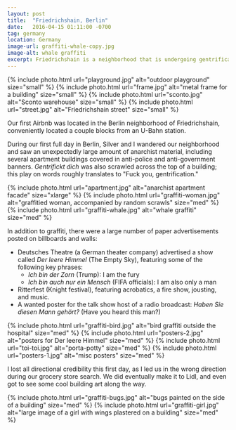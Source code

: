 ```yaml
---
layout: post
title:  "Friedrichshain, Berlin"
date:   2016-04-15 01:11:00 -0700
tag: germany
location: Germany
image-url: graffiti-whale-copy.jpg
image-alt: whale graffiti
excerpt: Friedrichshain is a neighborhood that is undergoing gentrification. It was an interesting place to stay and explore.
---
```

<div class='img-gallery'>
{% include photo.html url="playground.jpg" alt="outdoor playground" size="small" %}
{% include photo.html url="frame.jpg" alt="metal frame for a building" size="small" %}
{% include photo.html url="sconto.jpg" alt="Sconto warehouse" size="small" %}
{% include photo.html url="street.jpg" alt="Friedrichshain street" size="small" %}
</div>

Our first Airbnb was located in the Berlin neighborhood of Friedrichshain, conveniently located a couple blocks from an U-Bahn station.

During our first full day in Berlin, Silver and I wandered our neighborhood and saw an unexpectedly large amount of anarchist material, including several apartment buildings covered in anti-police and anti-government banners. _Gentrifickt dich_ was also scrawled across the top of a building; this play on words roughly translates to "Fuck you, gentrification."

<div class='img-gallery'>
{% include photo.html url="apartment.jpg" alt="anarchist apartment facade" size="xlarge" %}
{% include photo.html url="graffiti-woman.jpg" alt="graffitied woman, accompanied by random scrawls" size="med" %}
{% include photo.html url="graffiti-whale.jpg" alt="whale graffiti" size="med" %}
</div>

In addition to graffiti, there were a large number of paper advertisements posted on billboards and walls:

- Deutsches Theatre (a German theater company) advertised a show called _Der leere Himmel_ (The Empty Sky), featuring some of the following key phrases:
  - _Ich bin der Zorn_ (Trump): I am the fury
  - _Ich bin auch nur ein Mensch_ (FIFA officials): I am also only a man
- Ritterfest (Knight festival), featuring acrobatics, a fire show, jousting, and music.
- A wanted poster for the talk show host of a radio broadcast: _Haben Sie diesen Mann gehört?_ (Have you heard this man?)

<div class='img-gallery'>
{% include photo.html url="graffiti-bird.jpg" alt="bird graffiti outside the hospital" size="med" %}
{% include photo.html url="posters-2.jpg" alt="posters for Der leere Himmel" size="med" %}
{% include photo.html url="toi-toi.jpg" alt="porta-potty" size="med" %}
{% include photo.html url="posters-1.jpg" alt="misc posters" size="med" %}
</div>

I lost all directional credibility this first day, as I led us in the wrong direction during our grocery store search. We did eventually make it to Lidl, and even got to see some cool building art along the way.

<div class='img-gallery'>
{% include photo.html url="graffiti-bugs.jpg" alt="bugs painted on the side of a building" size="med" %}
{% include photo.html url="graffiti-girl.jpg" alt="large image of a girl with wings plastered on a building" size="med" %}
</div>
